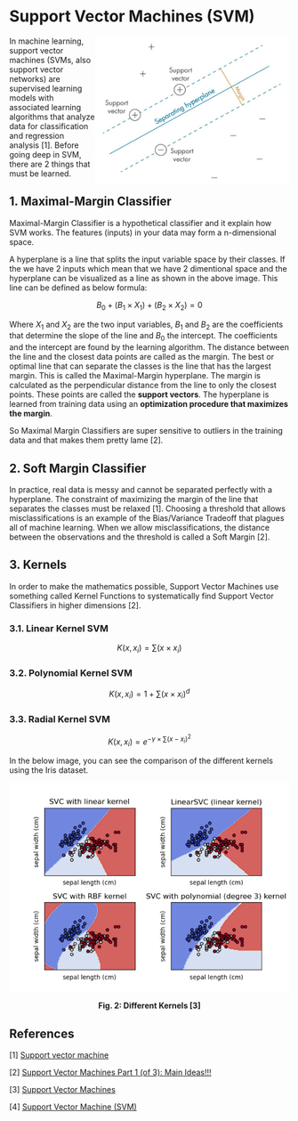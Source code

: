 # Support Vector Machines (SVM)

<img src='svm.jpeg' width='350' alt='Support Vector Machines' align='right' />
In machine learning, support vector machines (SVMs, also support vector networks) are supervised learning models with associated learning algorithms that analyze data for classification and regression analysis [1]. Before going deep in SVM, there are 2 things that must be learned.

## 1. Maximal-Margin Classifier

Maximal-Margin Classifier is a hypothetical classifier and it explain how SVM works. The features (inputs) in your data may form a n-dimensional space. 

A hyperplane is a line that splits the input variable space by their classes. If the we have 2 inputs which mean that we have 2 dimentional space and the hyperplane can be visualized as a line as shown in the above image. This line can be defined as below formula:

$$B_0 + (B_1 × X_1) + (B_2 × X_2) = 0$$

Where $X_1$ and $X_2$ are the two input variables, $B_1$ and $B_2$ are the coefficients that determine the slope of the line and $B_0$ the intercept. The coefficients and the intercept are found by the learning algorithm. The distance between the line and the closest data points are called as the margin. The best or optimal line that can separate the classes is the line that has the largest margin. This is called the Maximal-Margin hyperplane. The margin is calculated as the perpendicular distance from the line to only the closest points. These points are called the **support vectors**. The hyperplane is learned from training data using an **optimization procedure that maximizes the margin**. 

So Maximal Margin Classifiers are super sensitive to outliers in the training data and that makes them pretty lame [2].

## 2. Soft Margin Classifier

In practice, real data is messy and cannot be separated perfectly with a hyperplane. The constraint of maximizing the margin of the line that separates the classes must be relaxed [1]. Choosing a threshold that allows misclassifications is an example of the Bias/Variance Tradeoff that plagues all of machine learning. When we allow misclassifications, the distance between the observations and the threshold is called a Soft Margin [2].

## 3. Kernels

In order to make the mathematics possible, Support Vector Machines use something called Kernel Functions to systematically find Support Vector Classifiers in higher dimensions [2].

### 3.1. Linear Kernel SVM

$$K(x, x_i) = \sum(x \times x_i)$$

### 3.2. Polynomial Kernel SVM

$$K(x, x_i) = 1 + \sum(x \times x_i)^d$$

### 3.3. Radial Kernel SVM
$$K(x, x_i) = e^{-\gamma \times \sum(x - x_i)^2}$$

In the below image, you can see the comparison of the different kernels using the Iris dataset.

<p align="center">
  <img src='sphx_glr_plot_iris_svc_001.png' width=550 align='center' alt='Support Vector Machine - Kernels' />
</p>
<p align="center">
    <b>Fig. 2: Different Kernels [3]</b>
</p>



## References

[1] [Support vector machine](https://en.wikipedia.org/wiki/Support_vector_machine)

[2] [Support Vector Machines Part 1 (of 3): Main Ideas!!!](https://www.youtube.com/watch?v=efR1C6CvhmE)

[3] [Support Vector Machines](https://scikit-learn.org/stable/modules/svm.html)

[4] [Support Vector Machine (SVM)](https://nl.mathworks.com/discovery/support-vector-machine.html)
